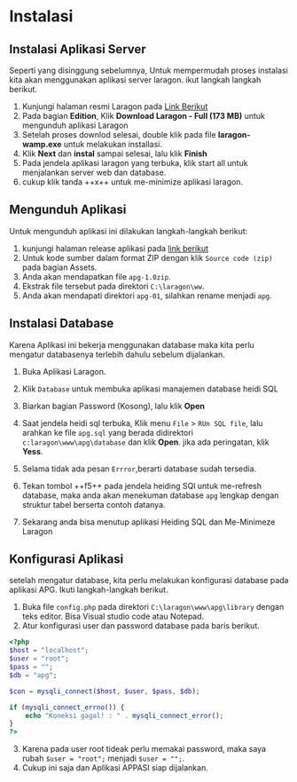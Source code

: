 # Instalasi

## Instalasi Aplikasi Server

Seperti yang disinggung sebelumnya, Untuk mempermudah proses instalasi kita akan menggunakan aplikasi server laragon. ikut langkah langkah berikut.

1. Kunjungi halaman resmi Laragon pada [Link Berikut]( https://laragon.org/)
2. Pada bagian **Edition**, Klik **Download Laragon - Full (173 MB)** untuk mengunduh aplikasi Laragon
3. Setelah proses downlod selesai, double klik pada file **laragon-wamp.exe** untuk melakukan installasi.
4. Klik **Next** dan **instal** sampai selesai, lalu klik **Finish**
5. Pada jendela aplikasi laragon yang terbuka, klik start all untuk menjalankan server web dan database.
6. cukup klik tanda ++x++ untuk me-minimize aplikasi laragon.

## Mengunduh Aplikasi

Untuk mengunduh aplikasi ini dilakukan langkah-langkah berikut:

1. kunjungi halaman release aplikasi pada [link berikut](https://github.com/masipnu/apg/releases/tag/v1.0)
2. Untuk kode sumber dalam format ZIP dengan  klik `Source code (zip)` pada bagian Assets.
3. Anda akan mendapatkan file `apg-1.0zip`.
4. Ekstrak file tersebut pada direktori `C:\laragon\ww`.
5. Anda akan mendapati direktori `apg-01`, silahkan rename menjadi `apg`.

## Instalasi Database

Karena Aplikasi ini bekerja menggunakan database maka kita perlu mengatur databasenya terlebih dahulu sebelum dijalankan.

1. Buka Aplikasi Laragon.
   
2. Klik `Database` untuk membuka aplikasi manajemen database heidi SQL
  
3. Biarkan bagian Password (Kosong), lalu klik **Open**
    
4. Saat jendela heidi sql terbuka, Klik menu `File` > `RUn SQL file`, lalu arahkan ke file `apg.sql` yang berada didirektori `c:laragon\www\apg\database` dan klik **Open**. jika ada peringatan, klik **Yess**.
5. Selama tidak ada pesan `Errror`,berarti database sudah tersedia.
6. Tekan tombol ++f5++ pada jendela heiding SQl untuk me-refresh database, maka anda akan menekuman database `apg` lengkap dengan struktur tabel berserta contoh datanya.
7. Sekarang anda bisa menutup aplikasi Heiding SQL dan Me-Minimeze Laragon  

## Konfigurasi Aplikasi

setelah mengatur database, kita perlu melakukan konfigurasi database pada aplikasi APG.
Ikuti langkah-langkah berikut.

1. Buka file `config.php` pada direktori `C:\laragon\www\apg\library` dengan teks editor.
   Bisa Visual studio code atau Notepad.
2. Atur konfigurasi user dan password database pada baris berikut.
   
```PHP
<?php
$host = "localhost";
$user = "root"; 
$pass = "";
$db = "apg";

$con = mysqli_connect($host, $user, $pass, $db);

if (mysqli_connect_errno()) {
    echo "Koneksi gagal! : " . mysqli_connect_error();
}
?>
```

3. Karena pada user root tideak perlu memakai password, maka saya rubah `$user = "root";`  menjadi `$user = "";`.
4. Cukup ini saja dan Aplikasi APPASI siap dijalankan.
